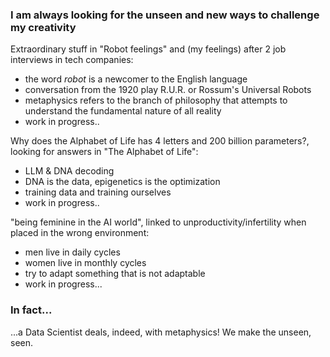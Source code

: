 ### I am always looking for the unseen and new ways to challenge my creativity

Extraordinary stuff in "Robot feelings" and (my feelings) after 2 job interviews in tech companies:
- the word $robot$ is a newcomer to the English language
- conversation from the 1920 play R.U.R. or Rossum's Universal Robots
- metaphysics refers to the branch of philosophy that attempts to understand the fundamental nature of all reality
- work in progress..

Why does the Alphabet of Life has 4 letters and 200 billion parameters?, looking for answers in "The Alphabet of Life":
- LLM & DNA decoding
- DNA is the data, epigenetics is the optimization
- training data and training ourselves
- work in progress..

"being feminine in the AI world", linked to unproductivity/infertility when placed in the wrong environment:
- men live in daily cycles
- women live in monthly cycles
- try to adapt something that is not adaptable
- work in progress...

### In fact...
...a Data Scientist deals, indeed, with metaphysics! We make the unseen, seen.
